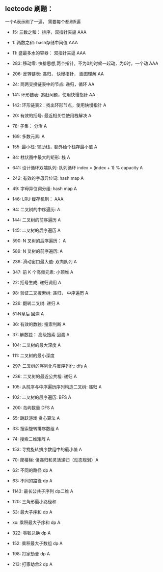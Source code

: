 ## leetcode 刷题：

一个A表示刷了一遍， 需要每个都刷5遍

* 15: 三数之和： 排序，双指针夹逼 AAA
* 1: 两数之和: hash存储中间值  AAA
* 11: 盛最多水的容器： 双指针夹逼 AAA
* 283: 移动零: 快排思想,两个指针，不为0的时候一起动，为0时，一个动 AAA

* 206: 反转链表: 递归， 快慢指针， 画图理解 AA
* 24: 两两交换链表中的节点: 递归，循环 AA
* 141: 环形链表: 追赶问题，使用快慢指针 AA
* 142: 环形链表2：找出环形节点，使用快慢指针 A

* 20: 有效的括号: 最近相关性使用栈解决 A
* 78: 子集： 分治 A
* 169: 多数元素: A


* 155: 最小栈: 辅助栈，额外给个栈存最小值 A
* 84: 柱状图中最大的矩形: 栈 A
* 641: 设计循环双端队列: 队列循环 index = (index + 1) % capacity A
* 242: 有效的字母异位词: hash map A
* 49: 字母异位词分组: hash map A
* 146: LRU 缓存机制： AAA
* 94: 二叉树的中序遍历: A
* 144: 二叉树的前序遍历 A
* 145: 二叉树的后序遍历 A
* 590: N 叉树的后序遍历： A
* 589: N 叉树的前序遍历: A
* 239: 滑动窗口最大值: 双向队列 A
* 347: 前 K 个高频元素: 小顶堆 A

* 22: 括号生成: 递归调用 A
* 98: 验证二叉搜索树: 递归， 中序遍历 A
* 226: 翻转二叉树: 递归 A
* 51:N皇后 回溯 A

* 36: 有效的数独: 搜索判断 A
* 37: 解数独： 高级搜索 回溯 A

* 104: 二叉树的最大深度 A
* 111: 二叉树的最小深度
* 297: 二叉树的序列化与反序列化: dfs A
* 236: 二叉树的最近公共祖: 递归 A
* 105: 从前序与中序遍历序列构造二叉树: 递归 A
* 102: 二叉树的层序遍历: BFS A
* 200: 岛屿数量 DFS A
* 55: 跳跃游戏 贪心算法 A
* 33: 搜索旋转排序数组 A
* 74: 搜索二维矩阵 A
* 153: 寻找旋转排序数组中的最小值 A

* 70: 爬楼梯: 傻递归和灵活递归（动态规划）A
* 62: 不同的路径 dp A
* 63: 不同的路径 dp A
* 1143: 最长公共子序列 dp二维 A
* 120: 三角形最小路径和
* 53: 最大子序和 dp A
* xx: 乘积最大子序和 dp A
* 322: 零钱兑换 dp A
* 152: 乘积最大子数组 dp A
* 198: 打家劫舍 dp A
* 213: 打家劫舍2 dp A
